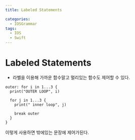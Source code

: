 ```yaml
---
title: Labeled Statements

categories:
  - IOSGrammar
tags:
  - IOS
  - Swift
---
```


# Labeled Statements
- 라벨을 이용해 가까운 함수말고 멀리있는 함수도 제어할 수 있다.

~~~
outer: for i in 1...3 {
  print("OUTER LOOP", i)

  for j in 1...3 {
    print(" inner loop", j)

    break outer
  }
}
~~~
이렇게 사용하면 밖에있는 문장에 제어가된다.